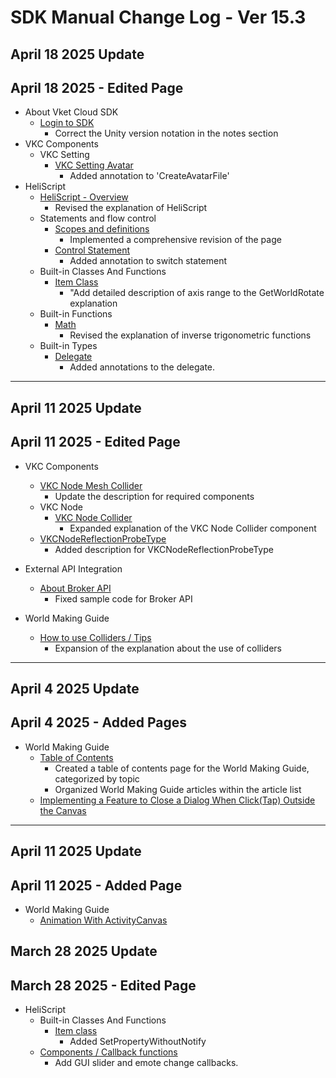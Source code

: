 # SDK Manual Change Log - Ver 15.3

## April 18 2025 Update

## April 18 2025 - Edited Page

- About Vket Cloud SDK
    - [Login to SDK](https://vrhikky.github.io/VketCloudSDK_Documents/15.3/AboutVketCloudSDK/LoginSDK.html)
        - Correct the Unity version notation in the notes section
- VKC Components
    - VKC Setting
        - [VKC Setting Avatar](https://vrhikky.github.io/VketCloudSDK_Documents/latest/en/VketCloudSettings/AvatarSettings.html)
            - Added annotation to 'CreateAvatarFile'
- HeliScript
    - [HeliScript - Overview](https://vrhikky.github.io/VketCloudSDK_Documents/latest/en/hs/hs_overview.html)
        - Revised the explanation of HeliScript
    - Statements and flow control
        - [Scopes and definitions](https://vrhikky.github.io/VketCloudSDK_Documents/latest/en/hs/hs_scope_def.html)
            -  Implemented a comprehensive revision of the page
        - [Control Statement](https://vrhikky.github.io/VketCloudSDK_Documents/latest/en/hs/hs_statement_control.html)
            - Added annotation to switch statement
    - Built-in Classes And Functions
        - [Item Class](https://vrhikky.github.io/VketCloudSDK_Documents/latest/en/hs/hs_class_item.html)
            - "Add detailed description of axis range to the GetWorldRotate explanation
    - Built-in Functions
        - [Math](https://vrhikky.github.io/VketCloudSDK_Documents/latest/en/hs/hs_system_function_math.html)
            - Revised the explanation of inverse trigonometric functions
    - Built-in Types
        - [Delegate](https://vrhikky.github.io/VketCloudSDK_Documents/latest/en/hs/hs_delegate.html)
            - Added annotations to the delegate.

---

## April 11 2025 Update

## April 11 2025 - Edited Page

- VKC Components
    - [VKC Node Mesh Collider](https://vrhikky.github.io/VketCloudSDK_Documents/15.3/en/VKCComponents/VKCNodeMeshCollider.html)
        - Update the description for required components
     - VKC Node     
         - [VKC Node Collider](https://vrhikky.github.io/VketCloudSDK_Documents/15.3/en/VKCComponents/VKCNodeCollider.html)
             - Expanded explanation of the VKC Node Collider component
     - [VKCNodeReflectionProbeType](https://vrhikky.github.io/VketCloudSDK_Documents/15.3/VKCComponents/VKCNodeReflectionProbeType.html)
         - Added description for VKCNodeReflectionProbeType
   
 - External API Integration
     - [About Broker API](https://vrhikky.github.io/VketCloudSDK_Documents/15.3/en/ExternalAPI/BrokerAPI.html)
         - Fixed sample code for Broker API

 - World Making Guide
     - [How to use Colliders / Tips](https://vrhikky.github.io/VketCloudSDK_Documents/15.3/en/WorldMakingGuide/Collider.html)
         - Expansion of the explanation about the use of colliders

---

## April 4 2025 Update

## April 4 2025 - Added Pages

 - World Making Guide
     - [Table of Contents](../WorldMakingGuide/WorldMakingGuide.md)
         - Created a table of contents page for the World Making Guide, categorized by topic
         - Organized World Making Guide articles within the article list
   - [Implementing a Feature to Close a Dialog When Click(Tap) Outside the Canvas](https://vrhikky.github.ioVketCloudSDK_Documents/15.3/en/WorldMakingGuide/CloseCanvas.html)

---

## April 11 2025 Update

## April 11 2025 - Added Page

- World Making Guide
    - [Animation With ActivityCanvas](https://vrhikky.github.io/VketCloudSDK_Documents/15.2/en/WorldMakingGuide/AnimationWithActivityCanvas.html)

## March 28 2025 Update

## March 28 2025 - Edited Page

 - HeliScript 
     - Built-in Classes And Functions
         - [Item class](https://vrhikky.github.io/VketCloudSDK_Documents/15.3/en/hs/hs_class_item.html)
             - Added SetPropertyWithoutNotify
     - [Components / Callback functions](https://vrhikky.github.io/VketCloudSDK_Documents/15.3/en/hs/hs_component.html)
         - Add GUI slider and emote change callbacks.
